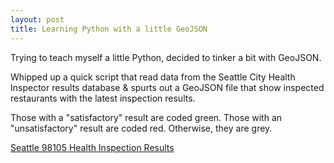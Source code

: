 ```yaml
---
layout: post
title: Learning Python with a little GeoJSON
---
```


Trying to teach myself a little Python, decided to tinker a bit with GeoJSON.

Whipped up a quick script that read data from the Seattle City Health Inspector results 
database & spurts out a GeoJSON file that show inspected restaurants with the latest inspection results.

Those with a "satisfactory" result are coded green. Those with an "unsatisfactory" result are coded red. Otherwise, they are grey.

[Seattle 98105 Health Inspection Results](https://github.com/dsmyth/seattlehealthgeojson/blob/master/inspections.geojson)

<script src="https://embed.github.com/view/geojson/dsmyth/seattlehealthgeojson/master/inspections.geojson"></script>
